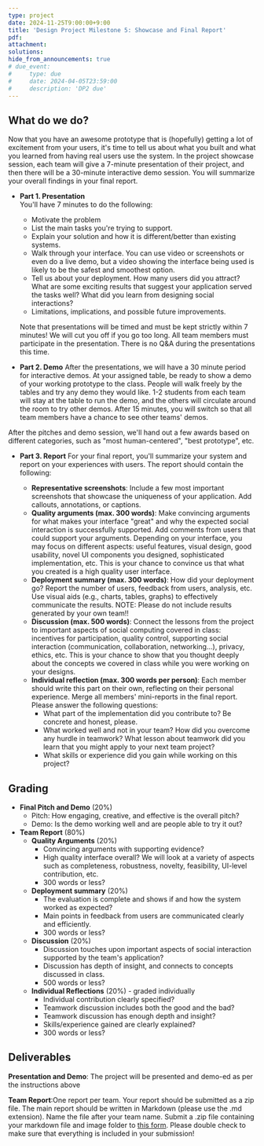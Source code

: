 ```yaml
---
type: project
date: 2024-11-25T9:00:00+9:00
title: 'Design Project Milestone 5: Showcase and Final Report'
pdf:
attachment:
solutions:
hide_from_announcements: true
# due_event: 
#     type: due
#     date: 2024-04-05T23:59:00
#     description: 'DP2 due'
---
```


## What do we do?
Now that you have an awesome prototype that is (hopefully) getting a lot of excitement from your users, it's time to tell us about what you built and what you learned from having real users use the system. In the project showcase session, each team will give a 7-minute presentation of their project, and then there will be a 30-minute interactive demo session. You will summarize your overall findings in your final report.

* **Part 1. Presentation**  
You'll have 7 minutes to do the following:
  * Motivate the problem
  * List the main tasks you're trying to support.
  * Explain your solution and how it is different/better than existing systems.
  * Walk through your interface. You can use video or screenshots or even do a live demo, but a video showing the interface being used is likely to be the safest and smoothest option.
  * Tell us about your deployment. How many users did you attract? What are some exciting results that suggest your application served the tasks well? What did you learn from designing social interactions?
  * Limitations, implications, and possible future improvements.

  Note that presentations will be timed and must be kept strictly within 7 minutes! We will cut you off if you go too long. All team members must participate in the presentation. There is no Q&A during the presentations this time.

* **Part 2. Demo**
After the presentations, we will have a 30 minute period for interactive demos. At your assigned table, be ready to show a demo of your working prototype to the class. People will walk freely by the tables and try any demo they would like. 1-2 students from each team will stay at the table to run the demo, and the others will circulate around the room to try other demos. After 15 minutes, you will switch so that all team members have a chance to see other teams' demos.

After the pitches and demo session, we'll hand out a few awards based on different categories, such as "most human-centered", "best prototype", etc.

* **Part 3. Report**
For your final report, you'll summarize your system and report on your experiences with users. The report should contain the following:

  * **Representative screenshots**: Include a few most important screenshots that showcase the uniqueness of your application. Add callouts, annotations, or captions.
  * **Quality arguments (max. 300 words)**: Make convincing arguments for what makes your interface "great" and why the expected social interaction is successfully supported. Add comments from users that could support your arguments. Depending on your interface, you may focus on different aspects: useful features, visual design, good usability, novel UI components you designed, sophisticated implementation, etc. This is your chance to convince us that what you created is a high quality user interface.
  * **Deployment summary (max. 300 words)**: How did your deployment go? Report the number of users, feedback from users, analysis, etc. Use visual aids (e.g., charts, tables, graphs) to effectively communicate the results. NOTE: Please do not include results generated by your own team!!
  * **Discussion (max. 500 words)**: Connect the lessons from the project to important aspects of social computing covered in class: incentives for participation, quality control, supporting social interaction (communication, collaboration, networking...), privacy, ethics, etc. This is your chance to show that you thought deeply about the concepts we covered in class while you were working on your designs.
  * **Individual reflection (max. 300 words per person)**: Each member should write this part on their own, reflecting on their personal experience. Merge all members' mini-reports in the final report. Please answer the following questions:
    * What part of the implementation did you contribute to? Be concrete and honest, please.
    * What worked well and not in your team? How did you overcome any hurdle in teamwork? What lesson about teamwork did you learn that you might apply to your next team project?
    * What skills or experience did you gain while working on this project?



## Grading
* **Final Pitch and Demo** (20%)
  * Pitch: How engaging, creative, and effective is the overall pitch?
  * Demo: Is the demo working well and are people able to try it out?
* **Team Report** (80%)
  * **Quality Arguments** (20%)
    * Convincing arguments with supporting evidence?
    * High quality interface overall? We will look at a variety of aspects such as completeness, robustness, novelty, feasibility, UI-level contribution, etc.
    * 300 words or less?
  * **Deployment summary** (20%)
    * The evaluation is complete and shows if and how the system worked as expected?
    * Main points in feedback from users are communicated clearly and efficiently. 
    * 300 words or less?
  * **Discussion** (20%)
    * Discussion touches upon important aspects of social interaction supported by the team's application?
    * Discussion has depth of insight, and connects to concepts discussed in class.
    * 500 words or less?
  * **Individual Reflections** (20%) - graded individually
    * Individual contribution clearly specified?
    * Teamwork discussion includes both the good and the bad?
    * Teamwork discussion has enough depth and insight?
    * Skills/experience gained are clearly explained?
    * 300 words or less?


## Deliverables
**Presentation and Demo**: The project will be presented and demo-ed as per the instructions above

**Team Report**:One report per team. Your report should be submitted as a zip file. The main report should be written in Markdown (please use the .md extension). Name the file after your team name. Submit a .zip file containing your markdown file and image folder to [this form](https://forms.gle/rshWi9aiNZshULEUA). Please double check to make sure that everything is included in your submission!
